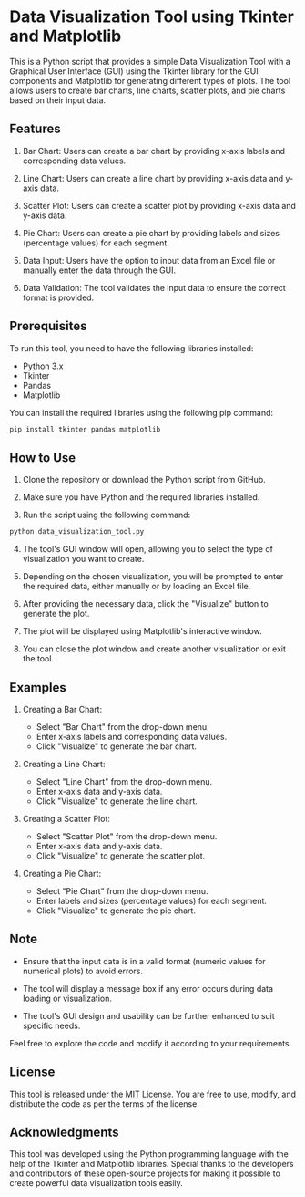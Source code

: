 # Data Visualization Tool using Tkinter and Matplotlib

This is a Python script that provides a simple Data Visualization Tool with a Graphical User Interface (GUI) using the Tkinter library for the GUI components and Matplotlib for generating different types of plots. The tool allows users to create bar charts, line charts, scatter plots, and pie charts based on their input data.

## Features

1. Bar Chart: Users can create a bar chart by providing x-axis labels and corresponding data values.

2. Line Chart: Users can create a line chart by providing x-axis data and y-axis data.

3. Scatter Plot: Users can create a scatter plot by providing x-axis data and y-axis data.

4. Pie Chart: Users can create a pie chart by providing labels and sizes (percentage values) for each segment.

5. Data Input: Users have the option to input data from an Excel file or manually enter the data through the GUI.

6. Data Validation: The tool validates the input data to ensure the correct format is provided.

## Prerequisites

To run this tool, you need to have the following libraries installed:

- Python 3.x
- Tkinter
- Pandas
- Matplotlib

You can install the required libraries using the following pip command:

```bash
pip install tkinter pandas matplotlib
```

## How to Use

1. Clone the repository or download the Python script from GitHub.

2. Make sure you have Python and the required libraries installed.

3. Run the script using the following command:

```bash
python data_visualization_tool.py
```

4. The tool's GUI window will open, allowing you to select the type of visualization you want to create.

5. Depending on the chosen visualization, you will be prompted to enter the required data, either manually or by loading an Excel file.

6. After providing the necessary data, click the "Visualize" button to generate the plot.

7. The plot will be displayed using Matplotlib's interactive window.

8. You can close the plot window and create another visualization or exit the tool.

## Examples

1. Creating a Bar Chart:
   - Select "Bar Chart" from the drop-down menu.
   - Enter x-axis labels and corresponding data values.
   - Click "Visualize" to generate the bar chart.

2. Creating a Line Chart:
   - Select "Line Chart" from the drop-down menu.
   - Enter x-axis data and y-axis data.
   - Click "Visualize" to generate the line chart.

3. Creating a Scatter Plot:
   - Select "Scatter Plot" from the drop-down menu.
   - Enter x-axis data and y-axis data.
   - Click "Visualize" to generate the scatter plot.

4. Creating a Pie Chart:
   - Select "Pie Chart" from the drop-down menu.
   - Enter labels and sizes (percentage values) for each segment.
   - Click "Visualize" to generate the pie chart.

## Note

- Ensure that the input data is in a valid format (numeric values for numerical plots) to avoid errors.

- The tool will display a message box if any error occurs during data loading or visualization.

- The tool's GUI design and usability can be further enhanced to suit specific needs.

Feel free to explore the code and modify it according to your requirements.

## License

This tool is released under the [MIT License](LICENSE). You are free to use, modify, and distribute the code as per the terms of the license.

## Acknowledgments

This tool was developed using the Python programming language with the help of the Tkinter and Matplotlib libraries. Special thanks to the developers and contributors of these open-source projects for making it possible to create powerful data visualization tools easily.
